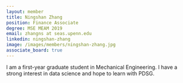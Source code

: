 ```yaml
---
layout: member
title: Ningshan Zhang
position: Finance Associate
degree: MSE MEAM 2019
email: zhangns at seas.upenn.edu
linkedin: ningshan-zhang
image: /images/members/ningshan-zhang.jpg
associate_board: true
---
```


I am a first-year graduate student in Mechanical Engineering. I have a strong interest in data science and hope to learn with PDSG. 